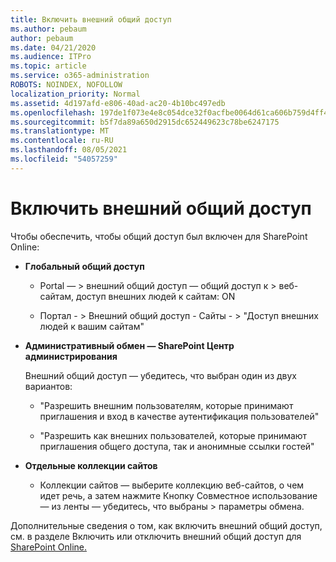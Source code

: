 ```yaml
---
title: Включить внешний общий доступ
ms.author: pebaum
author: pebaum
ms.date: 04/21/2020
ms.audience: ITPro
ms.topic: article
ms.service: o365-administration
ROBOTS: NOINDEX, NOFOLLOW
localization_priority: Normal
ms.assetid: 4d197afd-e806-40ad-ac20-4b10bc497edb
ms.openlocfilehash: 197de1f073e4e8c054dce32f0acfbe0064d61ca606b759d4ff45e0bc8a4b5cab
ms.sourcegitcommit: b5f7da89a650d2915dc652449623c78be6247175
ms.translationtype: MT
ms.contentlocale: ru-RU
ms.lasthandoff: 08/05/2021
ms.locfileid: "54057259"
---
```

# <a name="enable-external-sharing"></a>Включить внешний общий доступ

 Чтобы обеспечить, чтобы общий доступ был включен для SharePoint Online:
  
- **Глобальный общий доступ**
    
  - Portal — \> внешний общий доступ — общий доступ к \> веб-сайтам, доступ внешних людей к сайтам: ON
    
  - Портал - \> Внешний общий доступ - Сайты - \> "Доступ внешних людей к вашим сайтам"
    
- **Административный обмен — SharePoint Центр администрирования**
    
    Внешний общий доступ — убедитесь, что выбран один из двух вариантов:
    
  - "Разрешить внешним пользователям, которые принимают приглашения и вход в качестве аутентификация пользователей"
    
  - "Разрешить как внешних пользователей, которые принимают приглашения общего доступа, так и анонимные ссылки гостей"
    
- **Отдельные коллекции сайтов**
    
  - Коллекции сайтов — выберите коллекцию веб-сайтов, о чем идет речь, а затем нажмите Кнопку Совместное использование — из ленты — убедитесь, что выбраны \> параметры обмена.
    
Дополнительные сведения о том, как включить внешний общий доступ, см. в разделе Включить или отключить внешний общий доступ для [SharePoint Online.](https://go.microsoft.com/fwlink/?linkid=2047681&amp;clcid=0x409)
  

